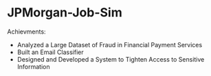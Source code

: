 # JPMorgan-Job-Sim

Achievments:

- Analyzed a Large Dataset of Fraud in Financial Payment Services 
- Built an Email Classifier 
- Designed and Developed a System to Tighten Access to Sensitive Information
